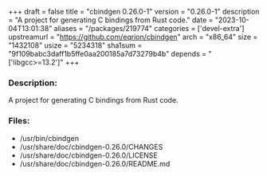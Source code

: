 +++
draft = false
title = "cbindgen 0.26.0-1"
version = "0.26.0-1"
description = "A project for generating C bindings from Rust code."
date = "2023-10-04T13:01:38"
aliases = "/packages/219774"
categories = ['devel-extra']
upstreamurl = "https://github.com/eqrion/cbindgen"
arch = "x86_64"
size = "1432108"
usize = "5234318"
sha1sum = "9f109babc3daff1b5ffe0aa200185a7d73279b4b"
depends = "['libgcc>=13.2']"
+++
### Description: 
A project for generating C bindings from Rust code.

### Files: 
* /usr/bin/cbindgen
* /usr/share/doc/cbindgen-0.26.0/CHANGES
* /usr/share/doc/cbindgen-0.26.0/LICENSE
* /usr/share/doc/cbindgen-0.26.0/README.md
